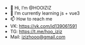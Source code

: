- 👋 Hi, I’m @HOOIZIZ
- 🌱 I’m currently learning js + vue3
- 📫 How to reach me 
- VK: https://vk.com/id139061591
- TG: https://t.me/hoo_iziz
- Mail: izizhooo@gmail.com
